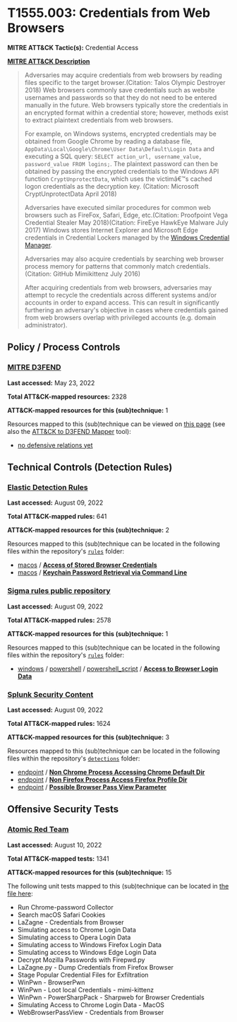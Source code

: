 # T1555.003: Credentials from Web Browsers
**MITRE ATT&CK Tactic(s):** Credential Access

**[MITRE ATT&CK Description](https://attack.mitre.org/techniques/T1555/003)**
<blockquote>Adversaries may acquire credentials from web browsers by reading files specific to the target browser.(Citation: Talos Olympic Destroyer 2018) Web browsers commonly save credentials such as website usernames and passwords so that they do not need to be entered manually in the future. Web browsers typically store the credentials in an encrypted format within a credential store; however, methods exist to extract plaintext credentials from web browsers.

For example, on Windows systems, encrypted credentials may be obtained from Google Chrome by reading a database file, <code>AppData\Local\Google\Chrome\User Data\Default\Login Data</code> and executing a SQL query: <code>SELECT action_url, username_value, password_value FROM logins;</code>. The plaintext password can then be obtained by passing the encrypted credentials to the Windows API function <code>CryptUnprotectData</code>, which uses the victimâ€™s cached logon credentials as the decryption key. (Citation: Microsoft CryptUnprotectData April 2018)
 
Adversaries have executed similar procedures for common web browsers such as FireFox, Safari, Edge, etc.(Citation: Proofpoint Vega Credential Stealer May 2018)(Citation: FireEye HawkEye Malware July 2017) Windows stores Internet Explorer and Microsoft Edge credentials in Credential Lockers managed by the [Windows Credential Manager](https://attack.mitre.org/techniques/T1555/004).

Adversaries may also acquire credentials by searching web browser process memory for patterns that commonly match credentials.(Citation: GitHub Mimikittenz July 2016)

After acquiring credentials from web browsers, adversaries may attempt to recycle the credentials across different systems and/or accounts in order to expand access. This can result in significantly furthering an adversary's objective in cases where credentials gained from web browsers overlap with privileged accounts (e.g. domain administrator).</blockquote>

## Policy / Process Controls
### [MITRE D3FEND](https://d3fend.mitre.org/)
**Last accessed:** May 23, 2022

**Total ATT&CK-mapped resources:** 2328

**ATT&CK-mapped resources for this (sub)technique:** 1

Resources mapped to this (sub)technique can be viewed on [this page](https://d3fend.mitre.org/) (see also the [ATT&CK to D3FEND Mapper](https://d3fend.mitre.org/tools/attack-mapper) tool):

* [no defensive relations yet](https://d3fend.mitre.org/technique/d3f:nodefensiverelationsyet)

## Technical Controls (Detection Rules)
### [Elastic Detection Rules](https://github.com/elastic/detection-rules)
**Last accessed:** August 09, 2022

**Total ATT&CK-mapped rules:** 641

**ATT&CK-mapped resources for this (sub)technique:** 2

Resources mapped to this (sub)technique can be located in the following files within the repository's <code>[rules](https://github.com/elastic/detection-rules/tree/main/rules)</code> folder:

* [macos](https://github.com/elastic/detection-rules/tree/main/rules/macos/) / **[Access of Stored Browser Credentials](https://github.com/elastic/detection-rules/blob/main/rules/macos/credential_access_access_to_browser_credentials_procargs.toml)**
* [macos](https://github.com/elastic/detection-rules/tree/main/rules/macos/) / **[Keychain Password Retrieval via Command Line](https://github.com/elastic/detection-rules/blob/main/rules/macos/credential_access_keychain_pwd_retrieval_security_cmd.toml)**

### [Sigma rules public repository](https://github.com/SigmaHQ/sigma)
**Last accessed:** August 09, 2022

**Total ATT&CK-mapped rules:** 2578

**ATT&CK-mapped resources for this (sub)technique:** 1

Resources mapped to this (sub)technique can be located in the following files within the repository's <code>[rules](https://github.com/SigmaHQ/sigma/tree/master/rules)</code> folder:

* [windows](https://github.com/SigmaHQ/sigma/tree/master/rules/windows/) / [powershell](https://github.com/SigmaHQ/sigma/tree/master/rules/windows/powershell/) / [powershell_script](https://github.com/SigmaHQ/sigma/tree/master/rules/windows/powershell/powershell_script/) / **[Access to Browser Login Data](https://github.com/SigmaHQ/sigma/blob/master/rules/windows/powershell/powershell_script/posh_ps_access_to_browser_login_data.yml)**

### [Splunk Security Content](https://github.com/splunk/security_content)
**Last accessed:** August 09, 2022

**Total ATT&CK-mapped rules:** 1624

**ATT&CK-mapped resources for this (sub)technique:** 3

Resources mapped to this (sub)technique can be located in the following files within the repository's <code>[detections](https://github.com/splunk/security_content/tree/develop/detections)</code> folder:

* [endpoint](https://github.com/splunk/security_content/tree/develop/detections/endpoint/) / **[Non Chrome Process Accessing Chrome Default Dir](https://github.com/splunk/security_content/blob/develop/detections/endpoint/non_chrome_process_accessing_chrome_default_dir.yml)**
* [endpoint](https://github.com/splunk/security_content/tree/develop/detections/endpoint/) / **[Non Firefox Process Access Firefox Profile Dir](https://github.com/splunk/security_content/blob/develop/detections/endpoint/non_firefox_process_access_firefox_profile_dir.yml)**
* [endpoint](https://github.com/splunk/security_content/tree/develop/detections/endpoint/) / **[Possible Browser Pass View Parameter](https://github.com/splunk/security_content/blob/develop/detections/endpoint/possible_browser_pass_view_parameter.yml)**


## Offensive Security Tests
### [Atomic Red Team](https://github.com/redcanaryco/atomic-red-team)
**Last accessed:** August 10, 2022

**Total ATT&CK-mapped tests:** 1341

**ATT&CK-mapped resources for this (sub)technique:** 15

The following unit tests mapped to this (sub)technique can be located in [the file here](https://github.com/redcanaryco/atomic-red-team/tree/master/atomics/T1555.003/T1555.003.yaml):

* Run Chrome-password Collector
* Search macOS Safari Cookies
* LaZagne - Credentials from Browser
* Simulating access to Chrome Login Data
* Simulating access to Opera Login Data
* Simulating access to Windows Firefox Login Data
* Simulating access to Windows Edge Login Data
* Decrypt Mozilla Passwords with Firepwd.py
* LaZagne.py - Dump Credentials from Firefox Browser
* Stage Popular Credential Files for Exfiltration
* WinPwn - BrowserPwn
* WinPwn - Loot local Credentials - mimi-kittenz
* WinPwn - PowerSharpPack - Sharpweb for Browser Credentials
* Simulating Access to Chrome Login Data - MacOS
* WebBrowserPassView - Credentials from Browser


